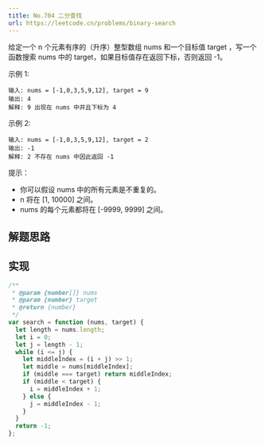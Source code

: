 ```yaml
---
title: No.704 二分查找
url: https://leetcode.cn/problems/binary-search
---
```


给定一个 n 个元素有序的（升序）整型数组 nums 和一个目标值 target ，写一个函数搜索 nums 中的 target，如果目标值存在返回下标，否则返回 -1。

示例 1:

```text
输入: nums = [-1,0,3,5,9,12], target = 9
输出: 4
解释: 9 出现在 nums 中并且下标为 4
```

示例 2:

```text
输入: nums = [-1,0,3,5,9,12], target = 2
输出: -1
解释: 2 不存在 nums 中因此返回 -1
```

提示：

- 你可以假设 nums 中的所有元素是不重复的。
- n 将在 \[1, 10000\] 之间。
- nums 的每个元素都将在 \[-9999, 9999\] 之间。

## 解题思路

## 实现

```js
/**
 * @param {number[]} nums
 * @param {number} target
 * @return {number}
 */
var search = function (nums, target) {
  let length = nums.length;
  let i = 0;
  let j = length - 1;
  while (i <= j) {
    let middleIndex = (i + j) >> 1;
    let middle = nums[middleIndex];
    if (middle === target) return middleIndex;
    if (middle < target) {
      i = middleIndex + 1;
    } else {
      j = middleIndex - 1;
    }
  }
  return -1;
};
```
